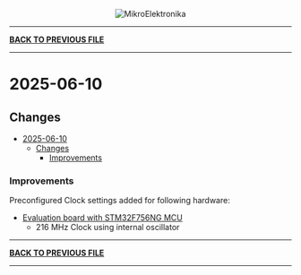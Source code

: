 
<p align="center">
  <img src="http://www.mikroe.com/img/designs/beta/logo_small.png?raw=true" alt="MikroElektronika"/>
</p>

---

**[BACK TO PREVIOUS FILE](../changelog.md)**

---

# 2025-06-10

## Changes

- [2025-06-10](#2025-06-10)
  - [Changes](#changes)
    + [Improvements](#improvements)

### Improvements

Preconfigured Clock settings added for following hardware:

+ [Evaluation board with STM32F756NG MCU](https://www.st.com/content/st_com/en/products/evaluation-tools/product-evaluation-tools/mcu-mpu-eval-tools/stm32-mcu-mpu-eval-tools/stm32-eval-boards/stm32756g-eval.html)
  + 216 MHz Clock using internal oscillator

---

**[BACK TO PREVIOUS FILE](../changelog.md)**

---
